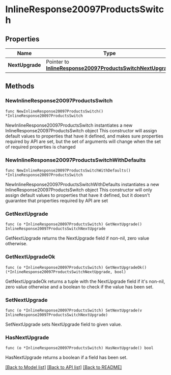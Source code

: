 # InlineResponse20097ProductsSwitch

## Properties

Name | Type | Description | Notes
------------ | ------------- | ------------- | -------------
**NextUpgrade** | Pointer to [**InlineResponse20097ProductsSwitchNextUpgrade**](InlineResponse20097ProductsSwitchNextUpgrade.md) |  | [optional] 

## Methods

### NewInlineResponse20097ProductsSwitch

`func NewInlineResponse20097ProductsSwitch() *InlineResponse20097ProductsSwitch`

NewInlineResponse20097ProductsSwitch instantiates a new InlineResponse20097ProductsSwitch object
This constructor will assign default values to properties that have it defined,
and makes sure properties required by API are set, but the set of arguments
will change when the set of required properties is changed

### NewInlineResponse20097ProductsSwitchWithDefaults

`func NewInlineResponse20097ProductsSwitchWithDefaults() *InlineResponse20097ProductsSwitch`

NewInlineResponse20097ProductsSwitchWithDefaults instantiates a new InlineResponse20097ProductsSwitch object
This constructor will only assign default values to properties that have it defined,
but it doesn't guarantee that properties required by API are set

### GetNextUpgrade

`func (o *InlineResponse20097ProductsSwitch) GetNextUpgrade() InlineResponse20097ProductsSwitchNextUpgrade`

GetNextUpgrade returns the NextUpgrade field if non-nil, zero value otherwise.

### GetNextUpgradeOk

`func (o *InlineResponse20097ProductsSwitch) GetNextUpgradeOk() (*InlineResponse20097ProductsSwitchNextUpgrade, bool)`

GetNextUpgradeOk returns a tuple with the NextUpgrade field if it's non-nil, zero value otherwise
and a boolean to check if the value has been set.

### SetNextUpgrade

`func (o *InlineResponse20097ProductsSwitch) SetNextUpgrade(v InlineResponse20097ProductsSwitchNextUpgrade)`

SetNextUpgrade sets NextUpgrade field to given value.

### HasNextUpgrade

`func (o *InlineResponse20097ProductsSwitch) HasNextUpgrade() bool`

HasNextUpgrade returns a boolean if a field has been set.


[[Back to Model list]](../README.md#documentation-for-models) [[Back to API list]](../README.md#documentation-for-api-endpoints) [[Back to README]](../README.md)


